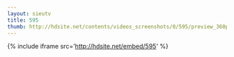 ```yaml
---
layout: sieutv
title: 595
thumb: http://hdsite.net/contents/videos_screenshots/0/595/preview_360p.mp4.jpg
---
```

{% include iframe src='http://hdsite.net/embed/595' %}
 
